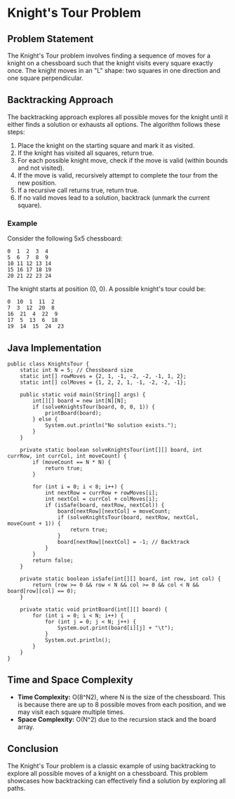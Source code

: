 Knight's Tour Problem
=====================

Problem Statement
-----------------

The Knight's Tour problem involves finding a sequence of moves for a knight on a chessboard such that the knight visits every square exactly once. The knight moves in an "L" shape: two squares in one direction and one square perpendicular.

Backtracking Approach
---------------------

The backtracking approach explores all possible moves for the knight until it either finds a solution or exhausts all options. The algorithm follows these steps:

1.  Place the knight on the starting square and mark it as visited.
2.  If the knight has visited all squares, return true.
3.  For each possible knight move, check if the move is valid (within bounds and not visited).
4.  If the move is valid, recursively attempt to complete the tour from the new position.
5.  If a recursive call returns true, return true.
6.  If no valid moves lead to a solution, backtrack (unmark the current square).

### Example

Consider the following 5x5 chessboard:

    0  1  2  3  4
    5  6  7  8  9
    10 11 12 13 14
    15 16 17 18 19
    20 21 22 23 24

The knight starts at position (0, 0). A possible knight's tour could be:

    0  10  1  11  2
    7  3  12  20  8
    16  21  4  22  9
    17  5  13  6  18
    19  14  15  24  23

Java Implementation
-------------------

    public class KnightsTour {
        static int N = 5; // Chessboard size
        static int[] rowMoves = {2, 1, -1, -2, -2, -1, 1, 2};
        static int[] colMoves = {1, 2, 2, 1, -1, -2, -2, -1};
    
        public static void main(String[] args) {
            int[][] board = new int[N][N];
            if (solveKnightsTour(board, 0, 0, 1)) {
                printBoard(board);
            } else {
                System.out.println("No solution exists.");
            }
        }
    
        private static boolean solveKnightsTour(int[][] board, int currRow, int currCol, int moveCount) {
            if (moveCount == N * N) {
                return true;
            }
    
            for (int i = 0; i < 8; i++) {
                int nextRow = currRow + rowMoves[i];
                int nextCol = currCol + colMoves[i];
                if (isSafe(board, nextRow, nextCol)) {
                    board[nextRow][nextCol] = moveCount;
                    if (solveKnightsTour(board, nextRow, nextCol, moveCount + 1)) {
                        return true;
                    }
                    board[nextRow][nextCol] = -1; // Backtrack
                }
            }
            return false;
        }
    
        private static boolean isSafe(int[][] board, int row, int col) {
            return (row >= 0 && row < N && col >= 0 && col < N && board[row][col] == 0);
        }
    
        private static void printBoard(int[][] board) {
            for (int i = 0; i < N; i++) {
                for (int j = 0; j < N; j++) {
                    System.out.print(board[i][j] + "\t");
                }
                System.out.println();
            }
        }
    }
    

Time and Space Complexity
-------------------------

*   **Time Complexity:** O(8^N2), where N is the size of the chessboard. This is because there are up to 8 possible moves from each position, and we may visit each square multiple times.
*   **Space Complexity:** O(N^2) due to the recursion stack and the board array.

Conclusion
----------

The Knight's Tour problem is a classic example of using backtracking to explore all possible moves of a knight on a chessboard. This problem showcases how backtracking can effectively find a solution by exploring all paths.